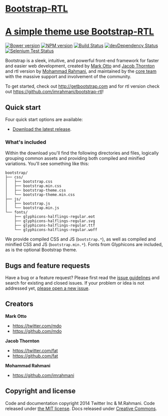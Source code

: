 # [Bootstrap-RTL](https://github.com/imrahmani/bootstrap-rtl)
# [A simple theme use Bootstrap-RTL](http://zesign.ir/bootstrap-rtl)
[![Bower version](https://badge.fury.io/bo/bootstrap.svg)](http://badge.fury.io/bo/bootstrap)
[![NPM version](https://badge.fury.io/js/bootstrap.svg)](http://badge.fury.io/js/bootstrap)
[![Build Status](https://secure.travis-ci.org/twbs/bootstrap.svg?branch=master)](https://travis-ci.org/twbs/bootstrap)
[![devDependency Status](https://david-dm.org/twbs/bootstrap/dev-status.svg)](https://david-dm.org/twbs/bootstrap#info=devDependencies)
[![Selenium Test Status](https://saucelabs.com/browser-matrix/bootstrap.svg)](https://saucelabs.com/u/bootstrap)

Bootstrap is a sleek, intuitive, and powerful front-end framework for faster and easier web development, created by [Mark Otto](https://twitter.com/mdo) and [Jacob Thornton](https://twitter.com/fat) and rtl version by [Mohammad Rahmani](https://github.com/imrahmani), and maintained by the [core team](https://github.com/twbs?tab=members) with the massive support and involvement of the community.

To get started, check out <http://getbootstrap.com> and for rtl version check out <https://github.com/imrahmani/bootstrap-rtl>!

## Quick start

Four quick start options are available:

- [Download the latest release](https://github.com/imrahmani/bootstrap-rtl/archive/master.zip).

### What's included

Within the download you'll find the following directories and files, logically grouping common assets and providing both compiled and minified variations. You'll see something like this:

```
bootstrap/
├── css/
│   ├── bootstrap.css
│   ├── bootstrap.min.css
│   ├── bootstrap-theme.css
│   └── bootstrap-theme.min.css
├── js/
│   ├── bootstrap.js
│   └── bootstrap.min.js
└── fonts/
    ├── glyphicons-halflings-regular.eot
    ├── glyphicons-halflings-regular.svg
    ├── glyphicons-halflings-regular.ttf
    └── glyphicons-halflings-regular.woff
```

We provide compiled CSS and JS (`bootstrap.*`), as well as compiled and minified CSS and JS (`bootstrap.min.*`). Fonts from Glyphicons are included, as is the optional Bootstrap theme.



## Bugs and feature requests

Have a bug or a feature request? Please first read the [issue guidelines](https://github.com/imrahmani/bootstrap-rtl/blob/master/CONTRIBUTING.md#using-the-issue-tracker) and search for existing and closed issues. If your problem or idea is not addressed yet, [please open a new issue](https://github.com/imrahmani/bootstrap-rtl/issues/new).

## Creators

**Mark Otto**

- <https://twitter.com/mdo>
- <https://github.com/mdo>

**Jacob Thornton**

- <https://twitter.com/fat>
- <https://github.com/fat>

**Mohammad Rahmani**

- <https://github.com/imrahmani>



## Copyright and license

Code and documentation copyright 2014 Twitter Inc & M.Rahmani. Code released under [the MIT license](LICENSE). Docs released under [Creative Commons](docs/LICENSE).
